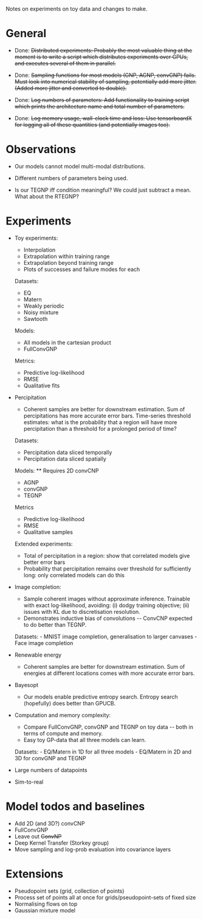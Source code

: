 Notes on experiments on toy data and changes to make.

# General

- Done: ~~Distributed experiments: Probably the most valuable thing at the moment is to write a script which distributes experiments over GPUs, and executes several of them in parallel.~~

- Done: ~~Sampling functions for most models (GNP, AGNP, convGNP) fails. Must look into numerical stability of sampling, potentially add more jitter. (Added more jitter and converted to double).~~

- Done: ~~Log numbers of parameters: Add functionality to training script which prints the architecture name and total number of parameters.~~

- Done: ~~Log memory usage, wall-clock time and loss: Use tensorboardX for logging all of these quantities (and potentially images too).~~


# Observations

- Our models cannot model multi-modal distributions.

- Different numbers of parameters being used.

- Is our TEGNP iff condition meaningful? We could just subtract a mean. What about the RTEGNP?



# Experiments

- Toy experiments:
    - Interpolation
    - Extrapolation within training range
    - Extrapolation beyond training range
    - Plots of successes and failure modes for each
    
    Datasets:
    - EQ
    - Matern
    - Weakly periodic
    - Noisy mixture
    - Sawtooth
    
    Models:
    - All models in the cartesian product
    - FullConvGNP
    
    Metrics:
    - Predictive log-likelihood
    - RMSE
    - Qualitative fits


- Percipitation
    - Coherent samples are better for downstream estimation. Sum of percipitations has more accurate error bars. Time-series threshold estimates: what is the probability that a region will have more percipitation than a threshold for a prolonged period of time?
    
    Datasets:
    - Percipitation data sliced temporally
    - Percipitation data sliced spatially
        
    Models:
    ** Requires 2D convCNP
    - AGNP
    - convGNP
    - TEGNP
    
    
    Metrics
    - Predictive log-likelihood
    - RMSE
    - Qualitative samples
    
    Extended experiments:
    - Total of percipitation in a region: show that correlated models give better error bars
    - Probability that percipitation remains over threshold for sufficiently long: only correlated models can do this
    
    

- Image completion:
    - Sample coherent images without approximate inference. Trainable with exact log-likelihood, avoiding: (i) dodgy training objective; (ii) issues with KL due to discretisation resolution.
    - Demonstrates inductive bias of convolutions -- ConvCNP expected to do better than TEGNP.
    
    Datasets:
        - MNIST image completion, generalisation to larger canvases
        - Face image completion
    
- Renewable energy
    - Coherent samples are better for downstream estimation. Sum of energies at different locations comes with more accurate error bars.

- Bayesopt
    - Our models enable predictive entropy search. Entropy search (hopefully) does better than GPUCB.

- Computation and memory complexity:
    - Compare FullConvGNP, convGNP and TEGNP on toy data -- both in terms of compute and memory.
    - Easy toy GP-data that all three models can learn.
    
    Datasets:
        - EQ/Matern in 1D for all three models
        - EQ/Matern in 2D and 3D for convGNP and TEGNP

- Large numbers of datapoints

- Sim-to-real



# Model todos and baselines

- Add 2D (and 3D?) convCNP
- FullConvGNP
- Leave out ~~ConvNP~~
- Deep Kernel Transfer (Storkey group)
- Move sampling and log-prob evaluation into covariance layers


# Extensions

- Pseudopoint sets (grid, collection of points)
- Process set of points all at once for grids/pseudopoint-sets of fixed size
- Normalising flows on top
- Gaussian mixture model